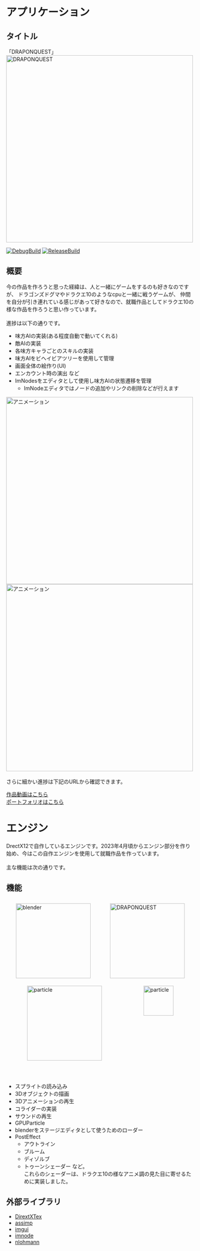 # アプリケーション
## タイトル
「DRAPONQUEST」<br>
<img src="https://github.com/user-attachments/assets/06c14d46-c4b2-478c-aeef-557a9d589e8c" alt="DRAPONQUEST" width="500" /><br>

[![DebugBuild](https://github.com/abeharuki/DirectX/actions/workflows/DebugBuild.yml/badge.svg)](https://github.com/abeharuki/DirectX/actions/workflows/DebugBuild.yml)
[![ReleaseBuild](https://github.com/abeharuki/DirectX/actions/workflows/ReleaseBuild.yml/badge.svg)](https://github.com/abeharuki/DirectX/actions/workflows/ReleaseBuild.yml)
## 概要
今の作品を作ろうと思った経緯は、人と一緒にゲームをするのも好きなのですが、
ドラゴンズドグマやドラクエ10のようなcpuと一緒に戦うゲームが、
仲間を自分が引き連れている感じがあって好きなので、就職作品としてドラクエ10の様な作品を作ろうと思い作っています。<br>
<br>
進捗は以下の通りです。
<br>

* 味方AIの実装(ある程度自動で動いてくれる)
* 敵AIの実装
* 各味方キャラごとのスキルの実装
* 味方AIをビヘイビアツリーを使用して管理
* 画面全体の絵作り(UI)
* エンカウント時の演出 など
* ImNodesをエディタとして使用し味方AIの状態遷移を管理
  - ImNodeエディタではノードの追加やリンクの削除などが行えます<br>

<img src="https://github.com/user-attachments/assets/d5f5ac05-6d9c-4e19-9da2-27de4c19e361" alt="アニメーション" width="500" />
<img src="https://github.com/user-attachments/assets/8c8e4516-a2bb-4bb4-b983-bed9f78eca04" alt="アニメーション" width="500" />
<br><br>
さらに細かい進捗は下記のURLから確認できます。<br>

  [作品動画はこちら](https://youtu.be/Y7S-no2YfIU)<br>[ポートフォリオはこちら](https://drive.google.com/file/d/15fuHKKvBRsdOitzPX2uTvESjmbHBkNvG/view?usp=drive_link)<br>


# エンジン
DrectX12で自作しているエンジンです。2023年4月頃からエンジン部分を作り始め、今はこの自作エンジンを使用して就職作品を作っています。<br>
<br>
主な機能は次の通りです。
<br>
## 機能
<div style="display: flex; flex-wrap: wrap; justify-content: space-around;">
  <img src="https://github.com/user-attachments/assets/52fc32ec-2598-4a4d-92ae-66cc1165ea5f" alt="blender" width="200" style="margin: 10px;"/>
  <img src="https://github.com/user-attachments/assets/0e75b7c1-f854-4eca-be66-96275f3320b8" alt="DRAPONQUEST" width="200" style="margin: 10px;"/>
  <img src="https://github.com/user-attachments/assets/a5ace2ad-8a5a-4fb0-890c-a4c6f10bcc0f" alt="particle" width="200" style="margin: 10px;"/>
  <img src="https://github.com/user-attachments/assets/5750b5a1-33a2-426d-b0f0-650bfc8f1e22" alt="particle" width="80" style="margin: 10px;"/>
</div>
<br><br>

* スプライトの読み込み
* 3Dオブジェクトの描画
* 3Dアニメーションの再生
* コライダーの実装
* サウンドの再生
* GPUParticle<br>  
* blenderをステージエディタとして使うためのローダー
* PostEffect
  - アウトライン
  - ブルーム
  - ディゾルブ
  - トゥーンシェーダー など。<br>
   これらのシェーダーは、ドラクエ10の様なアニメ調の見た目に寄せるために実装しました。
 
## 外部ライブラリ
  - [DirextXTex](https://github.com/microsoft/DirectXTex/releases/tag/mar2023)
  - [assimp](https://github.com/assimp/assimp)
  - [imgui](https://github.com/ocornut/imgui/releases/tag/v1.89.4)
  - [imnode](https://github.com/Nelarius/imnodes/tree/master)
  - [nlohmann](https://github.com/nlohmann/json)
  
